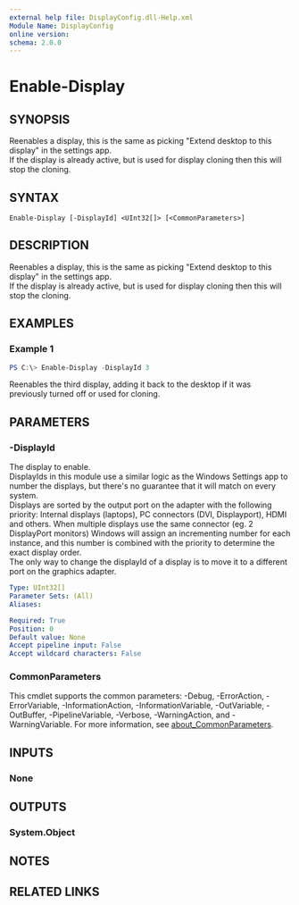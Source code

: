 ```yaml
---
external help file: DisplayConfig.dll-Help.xml
Module Name: DisplayConfig
online version:
schema: 2.0.0
---
```


# Enable-Display

## SYNOPSIS
Reenables a display, this is the same as picking "Extend desktop to this display" in the settings app.  
If the display is already active, but is used for display cloning then this will stop the cloning.

## SYNTAX

```
Enable-Display [-DisplayId] <UInt32[]> [<CommonParameters>]
```

## DESCRIPTION
Reenables a display, this is the same as picking "Extend desktop to this display" in the settings app.  
If the display is already active, but is used for display cloning then this will stop the cloning.

## EXAMPLES

### Example 1
```powershell
PS C:\> Enable-Display -DisplayId 3
```

Reenables the third display, adding it back to the desktop if it was previously turned off or used for cloning.

## PARAMETERS

### -DisplayId
The display to enable.  
DisplayIds in this module use a similar logic as the Windows Settings app to number the displays, but there's no guarantee that it will match on every system.  
Displays are sorted by the output port on the adapter with the following priority: Internal displays (laptops), PC connectors (DVI, Displayport), HDMI and others.
When multiple displays use the same connector (eg. 2 DisplayPort monitors) Windows will assign an incrementing number for each instance, and this number is combined with the priority to determine the exact display order.  
The only way to change the displayId of a display is to move it to a different port on the graphics adapter.

```yaml
Type: UInt32[]
Parameter Sets: (All)
Aliases:

Required: True
Position: 0
Default value: None
Accept pipeline input: False
Accept wildcard characters: False
```

### CommonParameters
This cmdlet supports the common parameters: -Debug, -ErrorAction, -ErrorVariable, -InformationAction, -InformationVariable, -OutVariable, -OutBuffer, -PipelineVariable, -Verbose, -WarningAction, and -WarningVariable. For more information, see [about_CommonParameters](http://go.microsoft.com/fwlink/?LinkID=113216).

## INPUTS

### None

## OUTPUTS

### System.Object
## NOTES

## RELATED LINKS

